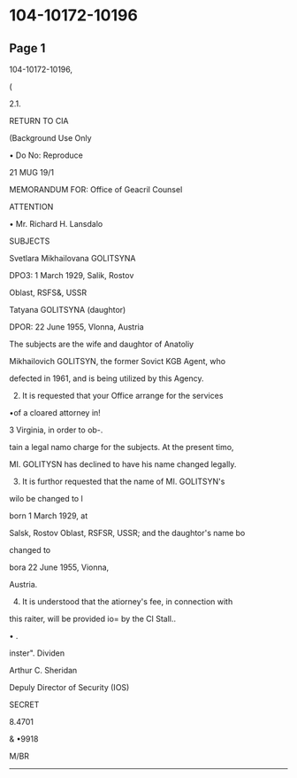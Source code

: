 # 104-10172-10196

## Page 1

104-10172-10196,

(

2.1.

RETURN TO CIA

(Background Use Only

• Do No: Reproduce

21 MUG 19/1

MEMORANDUM FOR: Office of Geacril Counsel

ATTENTION

• Mr. Richard H. Lansdalo

SUBJECTS

Svetlara Mikhailovana GOLITSYNA

DPO3: 1 March 1929, Salik, Rostov

Oblast, RSFS&, USSR

Tatyana GOLITSYNA (daughtor)

DPOR: 22 June 1955, Vlonna, Austria

The subjects are the wife and daughtor of Anatoliy

Mikhailovich GOLITSYN, the former Sovict KGB Agent, who

defected in 1961, and is being utilized by this Agency.

2. It is requested that your Office arrange for the services

•of a cloared attorney in!

3 Virginia, in order to ob-.

tain a legal namo charge for the subjects. At the present timo,

MI. GOLITYSN has declined to have his name changed legally.

3. It is furthor requested that the name of MI. GOLITSYN's

wilo be changed to l

born 1 March 1929, at

Salsk, Rostov Oblast, RSFSR, USSR; and the daughtor's name bo

changed to

bora 22 June 1955, Vionna,

Austria.

4. It is understood that the atiorney's fee, in connection with

this raiter, will be provided io= by the Cl Stall..

• .

inster". Dividen

Arthur C. Sheridan

Depuly Director of Security (IOS)

SECRET

8.4701

& •9918

M/BR

---

